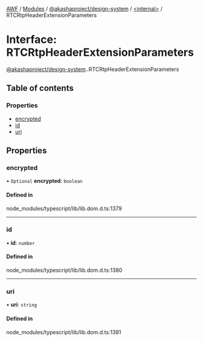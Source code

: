 [AWF](../README.md) / [Modules](../modules.md) / [@akashaproject/design-system](../modules/akashaproject_design_system.md) / [<internal\>](../modules/akashaproject_design_system._internal_.md) / RTCRtpHeaderExtensionParameters

# Interface: RTCRtpHeaderExtensionParameters

[@akashaproject/design-system](../modules/akashaproject_design_system.md).[<internal>](../modules/akashaproject_design_system._internal_.md).RTCRtpHeaderExtensionParameters

## Table of contents

### Properties

- [encrypted](akashaproject_design_system._internal_.RTCRtpHeaderExtensionParameters.md#encrypted)
- [id](akashaproject_design_system._internal_.RTCRtpHeaderExtensionParameters.md#id)
- [uri](akashaproject_design_system._internal_.RTCRtpHeaderExtensionParameters.md#uri)

## Properties

### encrypted

• `Optional` **encrypted**: `boolean`

#### Defined in

node_modules/typescript/lib/lib.dom.d.ts:1379

___

### id

• **id**: `number`

#### Defined in

node_modules/typescript/lib/lib.dom.d.ts:1380

___

### uri

• **uri**: `string`

#### Defined in

node_modules/typescript/lib/lib.dom.d.ts:1381
